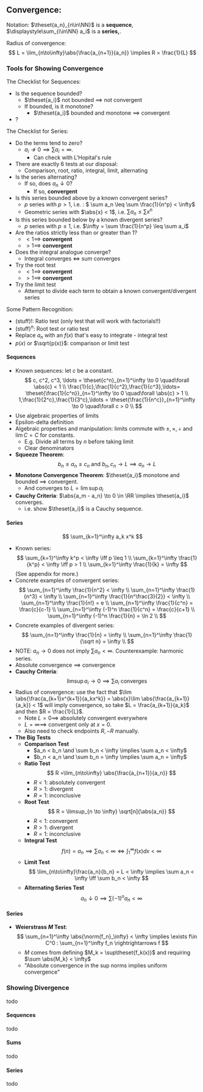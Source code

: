 ## Convergence:

Notation: $\theset{a_n}_{n\in\NN}$ is a **sequence**, $\displaystyle\sum_{i\in\NN} a_i$ is a **series,**.

Radius of convergence: 
$$
L = \lim_{n\to\infty}\abs{\frac{a_{n+1}}{a_n}} \implies R = \frac{1}{L}
$$

### Tools for Showing Convergence

The Checklist for Sequences:

- Is the sequence bounded?
	- $\theset{a_i}$ not bounded $\implies$ not convergent
	- If bounded, is it monotone?
		- $\theset{a_i}$  bounded and monotone $\implies$ convergent
- ?

The Checklist for Series:

- Do the terms tend to zero?
	- $a_i \not\to 0 \implies \sum a_i = \infty$.
		- Can check with L'Hopital's rule
- There are exactly 6 tests at our disposal:
	- Comparison, root, ratio, integral, limit, alternating
- Is the series alternating?
	- If so, does $a_n \downarrow 0$?
		- If so, **convergent**
- Is this series bounded above by a known convergent series?
	- $p$ series with $p>1$, i.e. : $ \sum a_n \leq \sum \frac{1}{n^p} < \infty$
	- Geometric series with $\abs{x} < 1$, i.e. $\sum a_n \leq \sum x^n$
- Is this series bounded below by a known divergent series?
	- $p$ series with $p\leq 1$, i.e. $\infty = \sum \frac{1}{n^p} \leq \sum a_i$
- Are the ratios strictly less than or greater than 1?
	- $<1 \implies$ **convergent**
	- $>1 \implies$ **convergent**
- Does the integral analogue converge?
	- Integral converges $\iff$ sum converges
- Try the root test
	- $<1 \implies$ **convergent**
	- $>1 \implies$ **convergent**
- Try the limit test
	- Attempt to divide each term to obtain a known convergent/divergent series

Some Pattern Recognition:
- $(\text{stuff})!$: Ratio test (only test that will work with factorials!!)
- $(\text{stuff})^n$: Root test or ratio test
- Replace $a_n$ with an $f(x)$ that's easy to integrate - integral test
- $p(x)$ or $\sqrt{p(x)}$: comparison or limit test

#### Sequences
- Known sequences: let $c$ be a constant.
	$$
	c, c^2, c^3, \ldots = \theset{c^n}_{n=1}^\infty \to 0 \quad\forall \abs{c} < 1 \\
	\frac{1}{c},\frac{1}{c^2},\frac{1}{c^3},\ldots= \theset{\frac{1}{c^n}}_{n=1}^\infty \to 0 \quad\forall  \abs{c} > 1 \\
	1,\frac{1}{2^c},\frac{1}{3^c},\ldots = \theset{\frac{1}{n^c}}_{n=1}^\infty \to 0 \quad\forall c > 0 \\
	$$
- Use algebraic properties of limits
- Epsilon-delta definition
- Algebraic properties and manipulation: limits commute with $\pm, \times, \div$ and $\lim C = C$ for constants.
	- E.g. Divide all terms by $n$ before taking limit
	- Clear denominators
- **Squeeze Theorem**:
	$$b_n \leq a_n \leq c_n \text{ and } b_n,c_n \to L \implies a_n \to L$$
- **Monotone Convergence Theorem**: $\theset{a_i}$ monotone and bounded $\implies$ convergent.
	- And converges to $L = \lim\sup a_i$
- **Cauchy Criteria**: $\abs{a_m - a_n} \to 0 \in \RR \implies \theset{a_i}$ converges.
	- i.e. show $\theset{a_i}$ is a Cauchy sequence.

#### Series
$$ 
\sum_{k=1}^\infty a_k x^k
$$
- Known series:
	$$
	\sum_{k=1}^\infty k^p < \infty \iff p \leq 1 \\
	\sum_{k=1}^\infty \frac{1}{k^p} < \infty \iff p > 1 \\
	\sum_{k=1}^\infty \frac{1}{k} = \infty
	$$
	(See appendix for more.)
- Concrete examples of convergent series:
	$$
	\sum_{n=1}^\infty \frac{1}{n^2} < \infty \\
	\sum_{n=1}^\infty \frac{1}{n^3} < \infty \\
	\sum_{n=1}^\infty \frac{1}{n^\frac{3}{2}} < \infty \\
	\sum_{n=1}^\infty \frac{1}{n!}  = e \\
	\sum_{n=1}^\infty \frac{1}{c^n} = \frac{c}{c-1} \\
	\sum_{n=1}^\infty (-1)^n \frac{1}{c^n} = \frac{c}{c+1} \\
	\sum_{n=1}^\infty (-1)^n \frac{1}{n} = \ln 2 \\
	$$
- Concrete examples of divergent series:
	$$
	\sum_{n=1}^\infty \frac{1}{n} = \infty \\
	\sum_{n=1}^\infty \frac{1}{\sqrt n} = \infty \\
	$$
- NOTE: $a_n\to 0$ does not imply $\sum a_n < \infty$. Counterexample: harmonic series.
- Absolute convergence $\implies$ convergence
- **Cauchy Criteria**:
	$$
	\limsup a_i \to 0 \implies \sum a_i \text{ converges }
	$$
- Radius of convergence: use the fact that $\lim \abs{\frac{a_{k+1}x^{k+1}}{a_kx^k}} = \abs{x}\lim \abs{\frac{a_{k+1}}{a_k}} < 1$ will imply convergence, so take $L = \frac{a_{k+1}}{a_k}$ and then $R = \frac{1}{L}$.
	- Note $L=0 \implies$ absolutely convergent everywhere
	- $L = \infty \implies$ convergent only at $x=0$.
	- Also need to check endpoints $R, -R$ manually.
- **The Big Tests**
	- **Comparison Test**
		- $a_n < b_n \and \sum b_n < \infty \implies \sum a_n < \infty$
		- $b_n < a_n \and \sum b_n = \infty \implies \sum a_n = \infty$
	- **Ratio Test**
		$$
		R =\lim_{n\to\infty} \abs{\frac{a_{n+1}}{a_n}}
		$$
		- $R < 1$: absolutely convergent
		- $R > 1$: divergent
		- $R = 1$: inconclusive
	- **Root Test**
		$$
		R = \limsup_{n \to \infty} \sqrt[n]{\abs{a_n}}
		$$
		- $R < 1$: convergent
		- $R > 1$: divergent
		- $R = 1$: inconclusive
	- **Integral Test**
		$$
		f(n) = a_n \implies \sum a_n < \infty \iff \int_1^\infty f(x) dx < \infty
		$$
	- **Limit Test**
		$$
		\lim_{n\to\infty}\frac{a_n}{b_n} = L < \infty \implies \sum a_n < \infty \iff \sum b_n < \infty
		$$
	- **Alternating Series Test**
		$$
		a_n \downarrow 0 \implies \sum (-1)^n a_n < \infty
		$$

#### Series
- **Weierstrass $M$ Test**:
	 $$ 
	 \sum_{n=1}^\infty \abs{\norm{f_n}_\infty} < \infty 
	 \implies \exists f\in C^0 : \sum_{n=1}^\infty f_n \rightrightarrows f
	 $$
	- $M$ comes from defining $M_k = \sup\theset{f_k(x)}$ and requiring $\sum \abs{M_k} < \infty$
	- "Absolute convergence in the sup norms implies uniform convergence"

### Showing Divergence
todo

#### Sequences
todo


#### Sums
todo

#### Series
todo